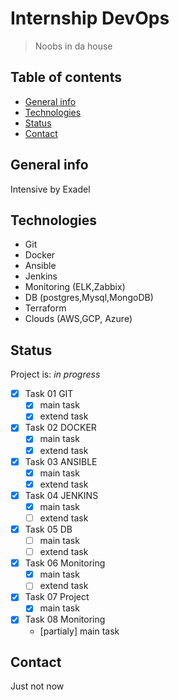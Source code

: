 # Internship DevOps
> Noobs in da house
>

## Table of contents
* [General info](#general-info)
* [Technologies](#technologies)
* [Status](#status)
* [Contact](#contact)

## General info
Intensive by Exadel

## Technologies
* Git
* Docker
* Ansible
* Jenkins
* Monitoring (ELK,Zabbix)
* DB (postgres,Mysql,MongoDB)
* Terraform
* Clouds (AWS,GCP, Azure)

## Status
Project is: _in progress_

- [X] Task 01 GIT
    - [x] main task
    - [x] extend task
- [x] Task 02 DOCKER
    - [x] main task
    - [x] extend task
- [x] Task 03 ANSIBLE
    - [x] main task
    - [x] extend task
- [x] Task 04 JENKINS
    - [x] main task
    - [ ] extend task
- [x] Task 05 DB
    - [ ] main task
    - [ ] extend task
- [x] Task 06 Monitoring
    - [x] main task
    - [ ] extend task
- [x] Task 07 Project
    - [x] main task
- [x] Task 08 Monitoring
    - [partialy] main task



## Contact
Just not now
